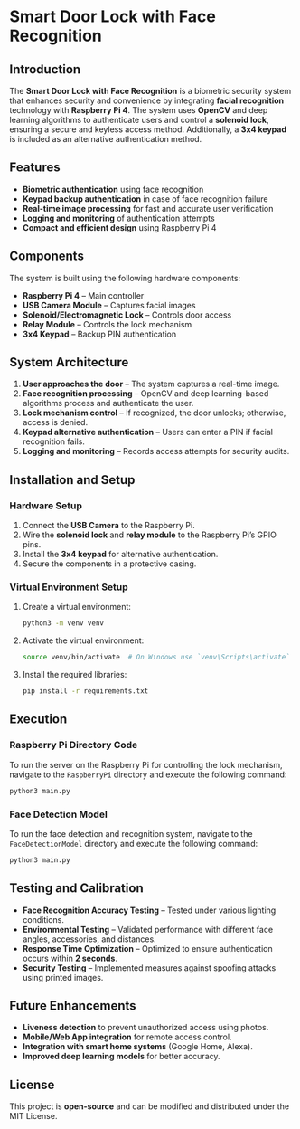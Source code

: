 # Smart Door Lock with Face Recognition

## Introduction

The **Smart Door Lock with Face Recognition** is a biometric security system that enhances security and convenience by integrating **facial recognition** technology with **Raspberry Pi 4**. The system uses **OpenCV** and deep learning algorithms to authenticate users and control a **solenoid lock**, ensuring a secure and keyless access method. Additionally, a **3x4 keypad** is included as an alternative authentication method.

## Features

- **Biometric authentication** using face recognition
- **Keypad backup authentication** in case of face recognition failure
- **Real-time image processing** for fast and accurate user verification
- **Logging and monitoring** of authentication attempts
- **Compact and efficient design** using Raspberry Pi 4

## Components

The system is built using the following hardware components:

- **Raspberry Pi 4** – Main controller
- **USB Camera Module** – Captures facial images
- **Solenoid/Electromagnetic Lock** – Controls door access
- **Relay Module** – Controls the lock mechanism
- **3x4 Keypad** – Backup PIN authentication

## System Architecture

1. **User approaches the door** – The system captures a real-time image.
2. **Face recognition processing** – OpenCV and deep learning-based algorithms process and authenticate the user.
3. **Lock mechanism control** – If recognized, the door unlocks; otherwise, access is denied.
4. **Keypad alternative authentication** – Users can enter a PIN if facial recognition fails.
5. **Logging and monitoring** – Records access attempts for security audits.

## Installation and Setup

### Hardware Setup

1. Connect the **USB Camera** to the Raspberry Pi.
2. Wire the **solenoid lock** and **relay module** to the Raspberry Pi’s GPIO pins.
3. Install the **3x4 keypad** for alternative authentication.
4. Secure the components in a protective casing.

### Virtual Environment Setup

1. Create a virtual environment:

   ```bash
   python3 -m venv venv
   ```

2. Activate the virtual environment:

   ```bash
   source venv/bin/activate  # On Windows use `venv\Scripts\activate`
   ```

3. Install the required libraries:

   ```bash
   pip install -r requirements.txt
   ```

## Execution

### Raspberry Pi Directory Code

To run the server on the Raspberry Pi for controlling the lock mechanism, navigate to the `RaspberryPi` directory and execute the following command:

```bash
python3 main.py
```

### Face Detection Model

To run the face detection and recognition system, navigate to the `FaceDetectionModel` directory and execute the following command:

```bash
python3 main.py
```

## Testing and Calibration

- **Face Recognition Accuracy Testing** – Tested under various lighting conditions.
- **Environmental Testing** – Validated performance with different face angles, accessories, and distances.
- **Response Time Optimization** – Optimized to ensure authentication occurs within **2 seconds**.
- **Security Testing** – Implemented measures against spoofing attacks using printed images.

## Future Enhancements

- **Liveness detection** to prevent unauthorized access using photos.
- **Mobile/Web App integration** for remote access control.
- **Integration with smart home systems** (Google Home, Alexa).
- **Improved deep learning models** for better accuracy.

## License

This project is **open-source** and can be modified and distributed under the MIT License.
